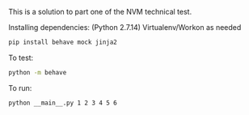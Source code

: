 This is a solution to part one of the NVM technical test.

Installing dependencies: (Python 2.7.14) Virtualenv/Workon as needed
```bash
pip install behave mock jinja2
```

To test:
```bash
python -m behave
```
To run:
```bash
python __main__.py 1 2 3 4 5 6
```
